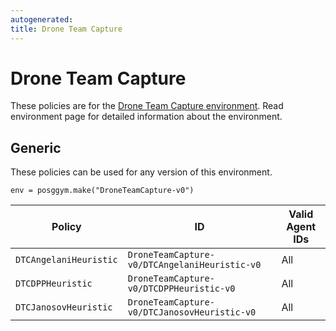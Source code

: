 ```yaml
---
autogenerated:
title: Drone Team Capture
---
```


# Drone Team Capture

These policies are for the <a href='../../../environments/continuous/drone_team_capture'>Drone Team Capture environment</a>. Read environment page for detailed information about the environment.

## Generic
These policies can be used for any version of this environment.



```
env = posggym.make("DroneTeamCapture-v0")
```


| Policy | ID | Valid Agent IDs |
|---|---|---|
| `DTCAngelaniHeuristic` | `DroneTeamCapture-v0/DTCAngelaniHeuristic-v0` | All |
| `DTCDPPHeuristic` | `DroneTeamCapture-v0/DTCDPPHeuristic-v0` | All |
| `DTCJanosovHeuristic` | `DroneTeamCapture-v0/DTCJanosovHeuristic-v0` | All |
